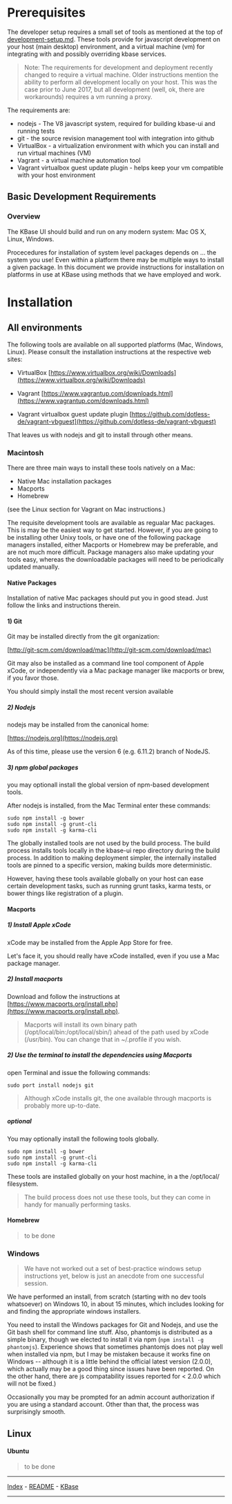 # Prerequisites

The developer setup requires a small set of tools as mentioned at the top of [development-setup.md](development-setup.md). These tools provide for javascript development on your host (main desktop) environment, and a virtual machine (vm) for integrating with and possibly overriding kbase services.

> Note: The requirements for development and deployment recently changed to require a virtual machine. Older instructions mention the ability to perform all development locally on your host. This was the case prior to June 2017, but all development (well, ok, there are workarounds) requires a vm running a proxy.

The requirements are:

- nodejs - The V8 javascript system, required for building kbase-ui and running tests
- git - the source revision management tool with integration into github
- VirtualBox - a virtualization environment with which you can install and run virtual machines (VM)
- Vagrant - a virtual machine automation tool
- Vagrant virtualbox guest update plugin - helps keep your vm compatible with your host environment

## Basic Development Requirements

### Overview

The KBase UI should build and run on any modern system: Mac OS X, Linux, Windows.

Procecedures for installation of system level packages depends on ... the system you use! Even within a platform there may be multiple ways to install a given package. In this document we provide instructions for installation on platforms in use at KBase using methods that we have employed and work.

# Installation

## All environments

The following tools are available on all supported platforms (Mac, Windows, Linux). Please consult the installation instructions at the respective web sites:

- VirtualBox  [https://www.virtualbox.org/wiki/Downloads](https://www.virtualbox.org/wiki/Downloads)

- Vagrant [https://www.vagrantup.com/downloads.html](https://www.vagrantup.com/downloads.html)

- Vagrant virtualbox guest update plugin [https://github.com/dotless-de/vagrant-vbguest](https://github.com/dotless-de/vagrant-vbguest)

That leaves us with nodejs and git to install through other means.

### Macintosh

There are three main ways to install these tools natively on a Mac:

- Native Mac installation packages
- Macports
- Homebrew

(see the Linux section for Vagrant on Mac instructions.)

The requisite development tools are available as regualar Mac packages. This is may be the easiest way to get started. However, if you are going to be installing other Unixy tools, or have one of the following package managers installed, either Macports or Homebrew may be preferable, and are not much more difficult. Package managers also make updating your tools easy, whereas the downloadable packages will need to be periodically updated manually.

#### Native Packages

Installation of native Mac packages should put you in good stead. Just follow the links and instructions therein.

#### 1) Git

Git may be installed directly from the git organization:

[http://git-scm.com/download/mac](http://git-scm.com/download/mac)

Git may also be installed as a command line tool component of Apple xCode, or independently via a Mac package manager like macports or brew, if you favor those.

You should simply install the most recent version available

##### 2) Nodejs

nodejs may be installed from the canonical home:

[https://nodejs.org](https://nodejs.org)

As of this time, please use the version 6 (e.g. 6.11.2) branch of NodeJS.

##### 3) npm global packages

you may optionall install the global version of npm-based development tools.

After nodejs is installed, from the Mac Terminal enter these commands:

```
sudo npm install -g bower
sudo npm install -g grunt-cli
sudo npm install -g karma-cli
```

The globally installed tools are not used by the build process. The build process installs tools locally in the kbase-ui repo directory during the build process. In addition to making deployment simpler, the internally installed tools are pinned to a specific version, making builds more deterministic.

However, having these tools available globally on your host can ease certain development tasks, such as running grunt tasks, karma tests, or bower things like registration of a plugin.

#### Macports

##### 1) Install Apple xCode

xCode may be installed from the Apple App Store for free.

Let's face it, you should really have xCode installed, even if you use a Mac package manager.

##### 2) Install macports

Download and follow the instructions at [https://www.macports.org/install.php](https://www.macports.org/install.php).

> Macports will install its own binary path (/opt/local/bin:/opt/local/sbin/) ahead of the path used by xCode (/usr/bin). You can change that in ~/.profile if you wish.

##### 2) Use the terminal to install the dependencies using Macports

open Terminal and issue the following commands:

```
sudo port install nodejs git
```

> Although xCode installs git, the one available through macports is probably more up-to-date.


##### optional

You may optionally install the following tools globally.

```
sudo npm install -g bower
sudo npm install -g grunt-cli
sudo npm install -g karma-cli
```

 These tools are installed globally on your host machine, in a the /opt/local/ filesystem.

 > The build process does not use these tools, but they can come in handy for manually performing tasks.

#### Homebrew

> to be done

### Windows

> We have not worked out a set of best-practice windows setup instructions yet, below is just an anecdote from one successful session.

We have performed an install, from scratch (starting with no dev tools whatsoever) on Windows 10, in about 15 minutes, which includes looking for and finding the appropriate windows installers.

You need to install the Windows packages for Git and Nodejs, and use the Git bash shell for command line stuff. Also, phantomjs is distributed as a simple binary, though we elected to install it via npm (```npm install -g phantomjs```). Experience shows that sometimes phantomjs does not play well when installed via npm, but I may be mistaken because it works fine on Windows -- although it is a little behind the official latest version (2.0.0), which actually may be a good thing since issues have been reported. On the other hand, there are js compatability issues reported for < 2.0.0 which will not be fixed.)

Occasionally you may be prompted for an admin account authorization if you are using a standard account. Other than that, the process was surprisingly smooth.

## Linux

#### Ubuntu

> to be done

---

[Index](index.md) - [README](../README.md) - [KBase](http://kbase.us)

---